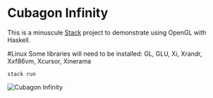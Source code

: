 # Cubagon Infinity

This is a minuscule [Stack](https://docs.haskellstack.org/en/stable/) project to demonstrate using OpenGL with Haskell.

#Linux
Some libraries will need to be installed:
GL, GLU, Xi, Xrandr, Xxf86vm, Xcursor, Xinerama

`stack run`

![Cubagon Infinity](https://user-images.githubusercontent.com/3183562/212530590-17aa04a6-3d7d-43fe-a35b-084255240051.png)
